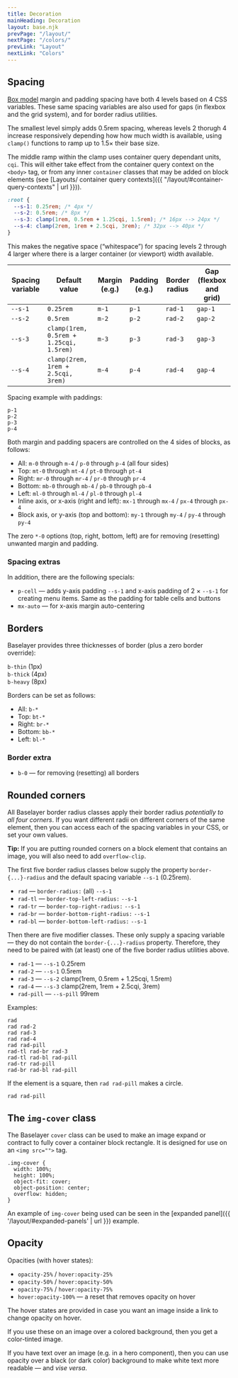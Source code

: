 ```yaml
---
title: Decoration
mainHeading: Decoration
layout: base.njk
prevPage: "/layout/"
nextPage: "/colors/"
prevLink: "Layout"
nextLink: "Colors"
---
```


## Spacing

[Box model](https://developer.mozilla.org/en-US/docs/Web/CSS/CSS_Box_Model/Introduction_to_the_CSS_box_model) margin and padding spacing have both 4 levels based on 4 CSS variables. These same spacing variables are also used for gaps (in flexbox and the grid system), and for border radius utilities.

The smallest level simply adds 0.5rem spacing, whereas levels 2 thorugh 4 increase responsively depending how how much width is available, using `clamp()` functions to ramp up to 1.5× their base size.

The middle ramp within the clamp uses container query dependant units, `cqi`. This will either take effect from the container query context on the `<body>` tag, or from any inner `container` classes that may be added on block elements (see [Layouts/ container query contexts]({{ "/layout/#container-query-contexts" | url }})).

```css
:root {
  --s-1: 0.25rem; /* 4px */
  --s-2: 0.5rem; /* 8px */
  --s-3: clamp(1rem, 0.5rem + 1.25cqi, 1.5rem); /* 16px --> 24px */
  --s-4: clamp(2rem, 1rem + 2.5cqi, 3rem); /* 32px --> 40px */
}
```

This makes the negative space (“whitespace”) for spacing levels 2 through 4 larger where there is a larger container (or viewport) width available.

<div class="my-3 expand overflow-x">
<table class="table">
<thead>
<th>Spacing variable</th>
<th>Default value</th>
<th>Margin (e.g.)</th>
<th>Padding (e.g.)</th>
<th>Border radius</th>
<th>Gap (flexbox and grid)</th>
</thead>
<tbody>
<tr>
<td><code>--s-1</code></td>
<td><code>0.25rem</code></td>
<td><code>m-1</code></td>
<td><code>p-1</code></td>
<td><code class="t-nowrap">rad-1</code></td>
<td><code class="t-nowrap">gap-1</code></td>
</tr>
<tr>
<td><code>--s-2</code></td>
<td><code>0.5rem</code></td>
<td><code>m-2</code></td>
<td><code>p-2</code></td>
<td><code>rad-2</code></td>
<td><code>gap-2</code></td>
</tr>
<tr>
<td><code>--s-3</code></td>
<td><code>clamp(1rem, 0.5rem + 1.25cqi, 1.5rem)</code></td>
<td><code>m-3</code></td>
<td><code>p-3</code></td>
<td><code>rad-3</code></td>
<td><code>gap-3</code></td>
</tr>
<tr>
<td><code>--s-4</code></td>
<td><code>clamp(2rem, 1rem + 2.5cqi, 3rem)</code></td>
<td><code>m-4</code></td>
<td><code>p-4</code></td>
<td><code>rad-4</code></td>
<td><code>gap-4</code></td>
</tr>
</tbody>
</table>
</div>

Spacing example with paddings:

<div class="mt-3 mb-4 flex flex-column gap-3">
<div class="b-thin p-1"><code>p-1</code></div>
<div class="b-thin p-2"><code>p-2</code></div>
<div class="b-thin p-3"><code>p-3</code></div>
<div class="b-thin p-4"><code>p-4</code></div>
</div>

Both margin and padding spacers are controlled on the 4 sides of blocks, as follows:

* All: `m-0` through `m-4` / `p-0` through `p-4` (all four sides)
* Top: `mt-0` through `mt-4` / `pt-0` through `pt-4`
* Right: `mr-0` through `mr-4` / `pr-0` through `pr-4`
* Bottom: `mb-0` through `mb-4` / `pb-0` through `pb-4`
* Left: `ml-0` through `ml-4` / `pl-0` through `pl-4`
* Inline axis, or x-axis (right and left): `mx-1` through `mx-4` / `px-4` through `px-4`
* Block axis, or y-axis (top and bottom): `my-1` through `my-4` / `py-4` through `py-4`

The zero `*-0` options (top, right, bottom, left) are for removing (resetting) unwanted margin and padding.

### Spacing extras

In addition, there are the following specials:

* `p-cell` — adds y-axis padding `--s-1` and x-axis padding of 2 × `--s-1` for creating menu items. Same as the padding for table cells and buttons
* `mx-auto` — for x-axis margin auto-centering

## Borders

Baselayer provides three thicknesses of border (plus a zero border override):

<div class="mt-3 mb-4 flex flex-column gap-3">
<div class="b-thin p-1"><code>b-thin</code> (1px)</div>
<div class="b-thick p-1"><code>b-thick</code> (4px)</div>
<div class="b-heavy p-1"><code>b-heavy</code> (8px)</div>
</div>

Borders can be set as follows:

* All: `b-*`
* Top: `bt-*`
* Right: `br-*`
* Bottom: `bb-*`
* Left: `bl-*`

### Border extra

* `b-0` — for removing (resetting) all borders

## Rounded corners

All Baselayer border radius classes apply their border radius _potentially to all four corners_. If you want different radii on different corners of the same element, then you can access each of the spacing variables in your CSS, or set your own values.

**Tip:** If you are putting rounded corners on a block element that contains an image, you will also need to add `overflow-clip`.

The first five border radius classes below supply the property `border-{...}-radius` and the default spacing variable `--s-1` (0.25rem).

* `rad` — `border-radius:` (all) `--s-1`
* `rad-tl` — `border-top-left-radius:` `--s-1`
* `rad-tr` — `border-top-right-radius:` `--s-1`
* `rad-br` — `border-bottom-right-radius:` `--s-1`
* `rad-bl` — `border-bottom-left-radius:` `--s-1`

Then there are five modifier classes. These only supply a spacing variable — they do not contain the `border-{...}-radius` property. Therefore, they need to be paired with (at least) one of the five border radius utilities above.

* `rad-1` — `--s-1` 0.25rem
* `rad-2` — `--s-1` 0.5rem
* `rad-3` — `--s-2` clamp(1rem, 0.5rem + 1.25cqi, 1.5rem)
* `rad-4` — `--s-3` clamp(2rem, 1rem + 2.5cqi, 3rem)
* `rad-pill` — `--s-pill` 99rem

Examples:

<div class="expand mt-2 mb-3 grid xs:equal-2-cols sm:equal-3-cols gap-1 t-center">
  <div class="b-thin rad px-2 py-4"><code>rad</code></div>
  <div class="b-thin rad rad-2 px-2 py-4"><code>rad rad-2</code></div>
  <div class="b-thin rad rad-3 px-2 py-4"><code>rad rad-3</code></div>
  <div class="b-thin rad rad-4 px-2 py-4"><code>rad rad-4</code></div>
  <div class="b-thin rad rad-pill px-2 py-4"><code>rad rad-pill</code></div>
  <div class="b-thin rad-tl rad-br rad-3 px-2 py-4"><code>rad-tl rad-br rad-3</code></div>
  <div class="b-thin rad-tl rad-bl rad-pill px-2 py-4"><code>rad-tl rad-bl rad-pill</code></div>
  <div class="b-thin rad-tr rad-pill px-2 py-4"><code>rad-tr rad-pill</code></div>
  <div class="b-thin rad-br rad-bl rad-pill px-2 py-4"><code>rad-br rad-bl rad-pill</code></div>
</div>

If the element is a square, then `rad rad-pill` makes a circle.

<div class="w-xxs mx-auto mb-4">
<div class="b-thin aspect-ratio-1x1 rad rad-pill p-4 flex flex-center flex-middle"><code>rad <span class="t-nowrap">rad-pill</span></code></div>
</div>

## The `img-cover` class

The Baselayer `cover` class can be used to make an image expand or contract to fully cover a container block rectangle. It is designed for use on an `<img src="">` tag.

```
.img-cover {
  width: 100%;
  height: 100%;
  object-fit: cover;
  object-position: center;
  overflow: hidden;
}
```

An example of `img-cover` being used can be seen in the [expanded panel]({{ '/layout/#expanded-panels' | url }}) example.

## Opacity

Opacities (with hover states):

* `opacity-25%` / `hover:opacity-25%`
* `opacity-50%` / `hover:opacity-50%`
* `opacity-75%` / `hover:opacity-75%`
*  `hover:opacity-100%` — a reset that removes opacity on hover

The hover states are provided in case you want an image inside a link to change opacity on hover.

If you use these on an image over a colored background, then you get a color-tinted image.

If you have text over an image (e.g. in a hero component), then you can use opacity over a black (or dark color) background to make white text more readable — and _vise versa_.
